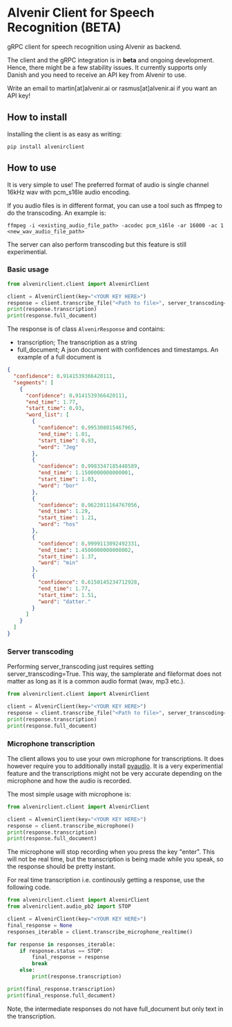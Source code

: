 # Alvenir Client for Speech Recognition (BETA)
gRPC client for speech recognition using Alvenir as backend. 

The client and the gRPC integration is in **beta** and ongoing development. Hence, there might be
a few stability issues. It currently supports only Danish and you need to receive an API key from Alvenir to use.

Write an email to martin[at]alvenir.ai or rasmus[at]alvenir.ai if you want an API key!


## How to install
Installing the client is as easy as writing:
```commandline
pip install alvenirclient
```

## How to use
It is very simple to use! The preferred format of audio is single channel 16kHz wav with pcm_s16le audio encoding.

If you audio files is in different format, you can use a tool such as ffmpeg to do the transcoding. An example is:
```
ffmpeg -i <existing_audio_file_path> -acodec pcm_s16le -ar 16000 -ac 1 <new_wav_audio_file_path>
```

The server can also perform transcoding but this feature is still experimential.
 
### Basic usage
```python
from alvenirclient.client import AlvenirClient

client = AlvenirClient(key="<YOUR KEY HERE>")
response = client.transcribe_file("<Path to file>", server_transcoding=False)
print(response.transcription)
print(response.full_document)
```
The response is of class `AlvenirResponse` and contains:
* transcription; The transcription as a string
* full_document; A json document with confidences and timestamps. An example of a full document is
```json
{
  "confidence": 0.9141539366420111,
  "segments": [
    {
      "confidence": 0.9141539366420111,
      "end_time": 1.77,
      "start_time": 0.93,
      "word_list": [
        {
          "confidence": 0.995308015467965,
          "end_time": 1.01,
          "start_time": 0.93,
          "word": "Jeg"
        },
        {
          "confidence": 0.9983347185448589,
          "end_time": 1.1500000000000001,
          "start_time": 1.03,
          "word": "bor"
        },
        {
          "confidence": 0.9622011164767056,
          "end_time": 1.29,
          "start_time": 1.21,
          "word": "hos"
        },
        {
          "confidence": 0.9999113092492331,
          "end_time": 1.4500000000000002,
          "start_time": 1.37,
          "word": "min"
        },
        {
          "confidence": 0.6150145234712928,
          "end_time": 1.77,
          "start_time": 1.51,
          "word": "datter."
        }
      ]
    }
  ]
}
```

### Server transcoding
Performing server_transcoding just requires setting server_transcoding=True. This way, the samplerate and
fileformat does not matter as long as it is a common audio format (wav, mp3 etc.). 

```python
from alvenirclient.client import AlvenirClient

client = AlvenirClient(key="<YOUR KEY HERE>")
response = client.transcribe_file("<Path to file>", server_transcoding=True)
print(response.transcription)
print(response.full_document)
```


### Microphone transcription
The client allows you to use your own microphone for transcriptions. It does however require you
to additionally install [pyaudio](http://people.csail.mit.edu/hubert/pyaudio/). It is a very experimential
feature and the transcriptions might not be very accurate depending on the microphone and how the audio is recorded. 

The most simple usage with microphone is: 
```python
from alvenirclient.client import AlvenirClient

client = AlvenirClient(key="<YOUR KEY HERE>")
response = client.transcribe_microphone()
print(response.transcription)
print(response.full_document)
```
The microphone will stop recording when you press the key "enter". This will not be real time, but the transcription is being made while you speak, so the response should be pretty instant.

For real time transcription i.e. continously getting a response, use the following code.

```python
from alvenirclient.client import AlvenirClient
from alvenirclient.audio_pb2 import STOP

client = AlvenirClient(key="<YOUR KEY HERE>")
final_response = None
responses_iterable = client.transcribe_microphone_realtime()

for response in responses_iterable:
    if response.status == STOP:
        final_response = response
        break
    else:
        print(response.transcription)

print(final_response.transcription)
print(final_response.full_document)
```

Note, the intermediate responses do not have full_document but only text in the transcription.

